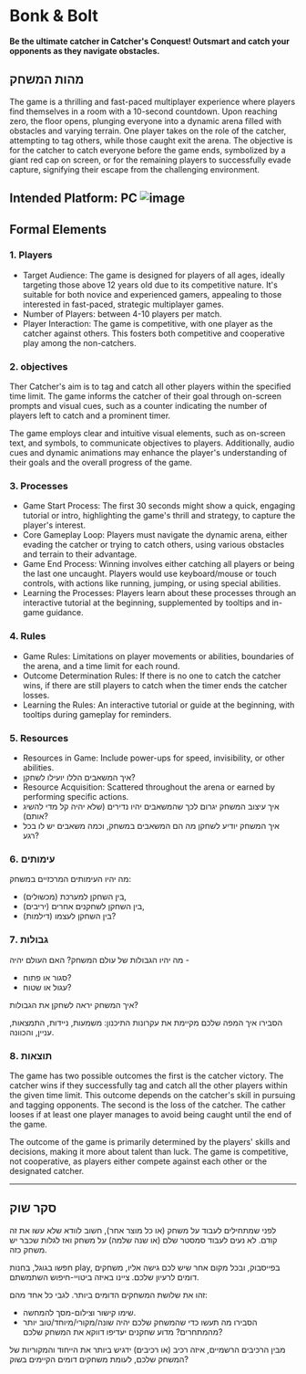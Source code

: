# Bonk & Bolt

**Be the ultimate catcher in Catcher's Conquest! Outsmart and catch your opponents as they navigate obstacles.**

## מהות המשחק

The game is a thrilling and fast-paced multiplayer experience where players find themselves in a room with a 10-second countdown. Upon reaching zero, the floor opens, plunging everyone into a dynamic arena filled with obstacles and varying terrain. One player takes on the role of the catcher, attempting to tag others, while those caught exit the arena. The objective is for the catcher to catch everyone before the game ends, symbolized by a giant red cap on screen, or for the remaining players to successfully evade capture, signifying their escape from the challenging environment.

Intended Platform: PC
![image](https://github.com/our-game-maya-and-michael/Bonk-Bolt/assets/85742675/bbbd667b-25f2-40fa-90dc-89a9739e19d8)
---


## Formal Elements


### 1. Players

* Target Audience: The game is designed for players of all ages, ideally targeting those above 12 years old due to its competitive nature. It's suitable for both novice and experienced gamers, appealing to those interested in fast-paced, strategic multiplayer games.
* Number of Players: between 4-10 players per match.
* Player Interaction: The game is competitive, with one player as the catcher against others. This fosters both competitive and cooperative play among the non-catchers.

### 2. objectives

Ther Catcher's aim is to tag and catch all other players within the specified time limit. The game informs the catcher of their goal through on-screen prompts and visual cues, such as a counter indicating the number of players left to catch and a prominent timer.

The game employs clear and intuitive visual elements, such as on-screen text, and symbols, to communicate objectives to players. Additionally, audio cues and dynamic animations may enhance the player's understanding of their goals and the overall progress of the game.


### 3. Processes

* Game Start Process: The first 30 seconds might show a quick, engaging tutorial or intro, highlighting the game's thrill and strategy, to capture the player's interest.
*	Core Gameplay Loop: Players must navigate the dynamic arena, either evading the catcher or trying to catch others, using various obstacles and terrain to their advantage.
*	Game End Process: Winning involves either catching all players or being the last one uncaught. Players would use keyboard/mouse or touch controls, with actions like running, jumping, or using special abilities.
*	Learning the Processes: Players learn about these processes through an interactive tutorial at the beginning, supplemented by tooltips and in-game guidance. 

### 4. Rules

* Game Rules: Limitations on player movements or abilities, boundaries of the arena, and a time limit for each round.
* Outcome Determination Rules: If there is no one to catch the catcher wins, if there are still players to catch when the timer ends the catcher losses.
* Learning the Rules: An interactive tutorial or guide at the beginning, with tooltips during gameplay for reminders.


### 5. Resources

* Resources in Game: Include power-ups for speed, invisibility, or other abilities.
* איך המשאבים הללו יועילו לשחקן?
* Resource Acquisition: Scattered throughout the arena or earned by performing specific actions.
* איך עיצוב המשחק יגרום לכך שהמשאבים יהיו נדירים (שלא יהיה קל מדי להשיג אותם)?
* איך המשחק יודיע לשחקן מה הם המשאבים במשחק, וכמה משאבים יש לו בכל רגע?

### 6. עימותים

מה יהיו העימותים המרכזיים במשחק:

* בין השחקן למערכת (מכשולים),
* בין השחקן לשחקנים אחרים (יריבים),
* בין השחקן לעצמו (דילמות)? 


### 7. גבולות

מה יהיו הגבולות של עולם המשחק? האם העולם יהיה - 
* סגור או פתוח?
*  עגול או שטוח? 

 איך המשחק יראה לשחקן את הגבולות? 
 
 הסבירו איך המפה שלכם מקיימת את עקרונות התיכנון: משמעות, ניידות, התמצאות, עניין, והכוונה.


### 8. תוצאות

The game has two possible outcomes the first is the catcher victory. The catcher wins if they successfully tag and catch all the other players within the given time limit. This outcome depends on the catcher's skill in pursuing and tagging opponents.
The second is the loss of the catcher. The cather looses if at least one player manages to avoid being caught until the end of the game. 

The outcome of the game is primarily determined by the players' skills and decisions, making it more about talent than luck. The game is competitive, not cooperative, as players either compete against each other or the designated catcher.

---

## סקר שוק

לפני שמתחילים לעבוד על משחק (או כל מוצר אחר), חשוב לוודא שלא עשו את זה קודם. לא נעים לעבוד סמסטר שלם (או שנה שלמה) על משחק ואז לגלות שכבר יש משחק כזה. 

חפשו בגוגל, בחנות play, בפייסבוק, ובכל מקום אחר שיש לכם גישה אליו, משחקים דומים לרעיון שלכם. ציינו באיזה ביטויי-חיפוש השתמשתם.

זהו את שלושת המשחקים הדומים ביותר. לגבי כל אחד מהם:

* שימו קישור וצילום-מסך להמחשה.
* הסבירו מה תעשו כדי שהמשחק שלכם יהיה שונה/מקורי/מיוחד/טוב יותר מהמתחרים?  מדוע שחקנים יעדיפו דווקא את המשחק שלכם?

מבין הרכיבים הרשמיים, 
איזה רכיב (או רכיבים) ידגיש ביותר את הייחוד והמקוריות של המשחק שלכם, לעומת משחקים דומים הקיימים בשוק?


</div>
